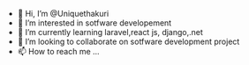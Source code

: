- 👋 Hi, I’m @Uniquethakuri
- 👀 I’m interested in sotfware developement
- 🌱 I’m currently learning laravel,react js, django,.net
- 💞️ I’m looking to collaborate on sotfware development project
- 📫 How to reach me ...

<!---
Uniquethakuri/Uniquethakuri is a ✨ special ✨ repository because its `README.md` (this file) appears on your GitHub profile.
You can click the Preview link to take a look at your changes.
--->
